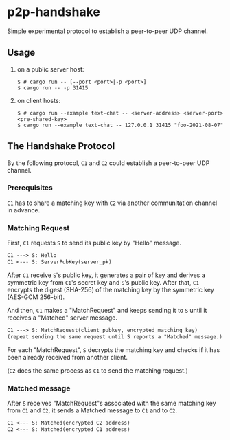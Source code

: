 # p2p-handshake
Simple experimental protocol to establish a peer-to-peer UDP channel.

## Usage

1. on a public server host:
    ```
    $ # cargo run -- [--port <port>|-p <port>]
    $ cargo run -- -p 31415
    ```
2. on client hosts:
    ```
    $ # cargo run --example text-chat -- <server-address> <server-port> <pre-shared-key>
    $ cargo run --example text-chat -- 127.0.0.1 31415 "foo-2021-08-07"
    ```

## The Handshake Protocol
By the following protocol, `C1` and `C2` could establish a peer-to-peer UDP channel.

### Prerequisites

`C1` has to share a matching key with `C2` via another communitation channel in advance.

### Matching Request
First, `C1` requests `S` to send its public key by "Hello" message.

```txt
C1 ---> S: Hello
C1 <--- S: ServerPubKey(server_pk)
```

After `C1` receive `S`'s public key,
it generates a pair of key and derives a symmetric key from `C1`'s secret key and `S`'s public key.
After that, `C1` encrypts the digest (SHA-256) of the matching key by the symmetric key (AES-GCM 256-bit).

And then, `C1` makes a "MatchRequest" and keeps sending it to `S`
until it receives a "Matched" server message.

```txt
C1 ---> S: MatchRequest(client_pubkey, encrypted_matching_key)
(repeat sending the same request until S reports a "Matched" message.)
```

For each "MatchRequest", `S` decrypts the matching key
and checks if it has been already received from another client.

(`C2` does the same process as `C1` to send the matching request.)

### Matched message

After `S` receives "MatchRequest"s associated with the same matching key from `C1` and `C2`,
it sends a Matched message to `C1` and to `C2`.
```txt
C1 <--- S: Matched(encrypted C2 address)
C2 <--- S: Matched(encrypted C1 address)
```
